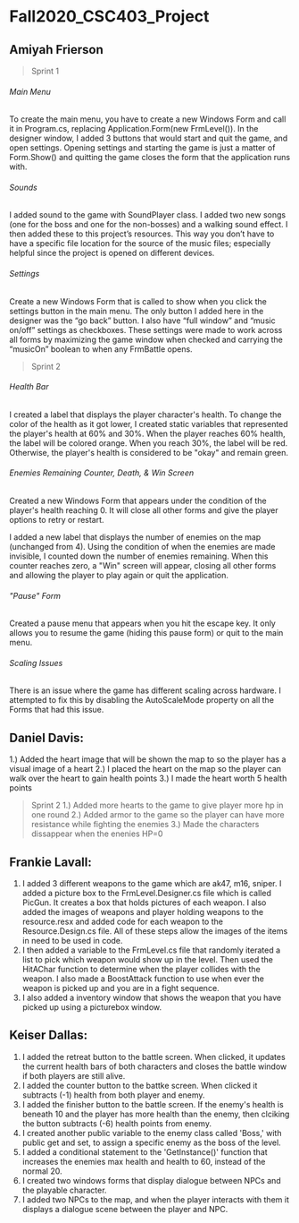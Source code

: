 # Fall2020_CSC403_Project




## Amiyah Frierson

> Sprint 1

###### Main Menu
To create the main menu, you have to create a new Windows Form and call it in Program.cs, replacing Application.Form(new FrmLevel()). In the designer window, I added 3 buttons that would start and quit the game, and open settings. Opening settings and starting the game is just a matter of Form.Show() and quitting the game closes the form that the application runs with.   

###### Sounds 
I added sound to the game with SoundPlayer class. I added two new songs (one for the boss and one for the non-bosses) and a walking sound effect. I then added these to this project’s resources. This way you don’t have to have a specific file location for the source of the music files; especially helpful since the project is opened on different devices. 

###### Settings
Create a new Windows Form that is called to show when you click the settings button in the main menu. The only button I added here in the designer was the “go back” button. I also have “full window” and “music on/off” settings as checkboxes. These settings were made to work across all forms by maximizing the game window when checked and carrying the “musicOn” boolean to when any FrmBattle opens.  

> Sprint 2

###### Health Bar
I created a label that displays the player character's health. To change the color of the health as it got lower, I created static variables that represented the player's health at 60% and 30%. When the player reaches 60% health, the label will be colored orange. When you reach 30%, the label will be red. Otherwise, the player's health is considered to be "okay" and remain green. 

###### Enemies Remaining Counter, Death, & Win Screen
Created a new Windows Form that appears under the condition of the player's health reaching 0. It will close all other forms and give the player options to retry or restart. 

I added a new label that displays the number of enemies on the map (unchanged from 4). Using the condition of when the enemies are made invisible, I counted down the number of enemies remaining. When this counter reaches zero, a "Win" screen will appear, closing all other forms and allowing the player to play again or quit the application. 

###### "Pause" Form
Created a pause menu that appears when you hit the escape key. It only allows you to resume the game (hiding this pause form) or quit to the main menu. 

###### Scaling Issues
There is an issue where the game has different scaling across hardware. I attempted to fix this by disabling the AutoScaleMode property on all the Forms that had this issue. 

## Daniel Davis:
1.) Added the heart image that will be shown the map to so the player has a visual image of a heart
2.) I placed the heart on the map so the player can walk over the heart to gain health points
3.) I made the heart worth 5 health points

> Sprint 2
1.) Added more hearts to the game to give player more hp in one round
2.) Added armor to the game so the player can have more resistance while fighting the enemies
3.) Made the characters dissappear when the enenies HP=0







## Frankie Lavall: 
1. I added 3 different weapons to the game which are ak47, m16, sniper. I added a picture box to the FrmLevel.Designer.cs file which is called PicGun. It creates a box that holds pictures of each weapon. I also added the images of weapons and player holding weapons to the resource.resx and added code for each weapon to the Resource.Design.cs file. All of these steps allow the images of the items in need to be used in code.
2. I then added a variable to the FrmLevel.cs file that randomly iterated a list to pick which weapon would show up in the level. Then used the HitAChar function to determine when the player collides with the weapon. I also made a BoostAttack function to use when ever the weapon is picked up and you are in a fight sequence.
3. I also added a inventory window that shows the weapon that you have picked up using a picturebox window.







## Keiser Dallas: 
1. I added the retreat button to the battle screen. When clicked, it updates the current health bars of both characters and closes the battle window if both players are still alive.
2. I added the counter button to the battke screen. When clicked it subtracts (-1) health from both player and enemy.
3. I added the finisher button to the battle screen. If the enemy's health is beneath 10 and the player has more health than the enemy, then clciking the button subtracts (-6) health points from enemy. 
4. I created another public variable to the enemy class called 'Boss,' with public get and set, to assign a specific enemy as the boss of the level.
5. I added a conditional statement to the 'GetInstance()' function that increases the enemies max health and health to 60, instead of the normal 20. 
6. I created two windows forms that display dialogue between NPCs and the playable character.
7. I added two NPCs to the map, and when the player interacts with them it displays a dialogue scene between the player and NPC.
